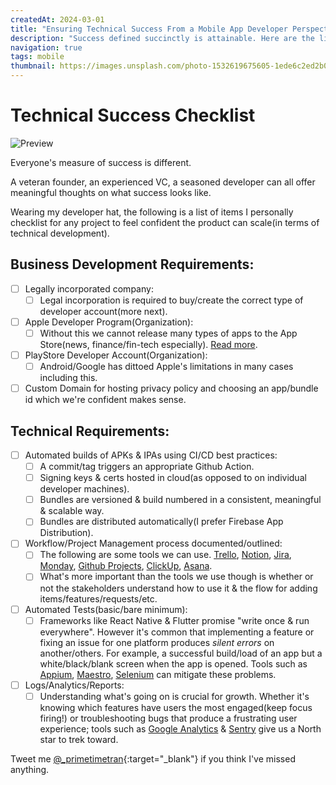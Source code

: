 ```yaml
---
createdAt: 2024-03-01
title: "Ensuring Technical Success From a Mobile App Developer Perspective"
description: "Success defined succinctly is attainable. Here are the list of items I have to have checked off before even thinking about saying we need more developers, I'm free or 'Whats next?'"
navigation: true
tags: mobile
thumbnail: https://images.unsplash.com/photo-1532619675605-1ede6c2ed2b0?q=80&w=3540&auto=format&fit=crop&ixlib=rb-4.0.3&ixid=M3wxMjA3fDB8MHxwaG90by1wYWdlfHx8fGVufDB8fHx8fA%3D%3D
---
```


# Technical Success Checklist

![Preview](https://images.unsplash.com/photo-1532619675605-1ede6c2ed2b0?q=80&w=3540&auto=format&fit=crop&ixlib=rb-4.0.3&ixid=M3wxMjA3fDB8MHxwaG90by1wYWdlfHx8fGVufDB8fHx8fA%3D%3D)

Everyone's measure of success is different.

A veteran founder, an experienced VC, a seasoned developer can all offer meaningful thoughts on what success looks like.

Wearing my developer hat, the following is a list of items I personally checklist for any project to feel confident the product can scale(in terms of technical development).

## Business Development Requirements:

- [ ] Legally incorporated company:
  - [ ] Legal incorporation is required to buy/create the correct type of developer account(more next).
- [ ] Apple Developer Program(Organization):
  - [ ] Without this we cannot release many types of apps to the App Store(news, finance/fin-tech especially). [Read more](https://developer.apple.com/app-store/review/guidelines/).
- [ ] PlayStore Developer Account(Organization):
  - [ ] Android/Google has dittoed Apple's limitations in many cases including this.
- [ ] Custom Domain for hosting privacy policy and choosing an app/bundle id which we're confident makes sense.

## Technical Requirements:

- [ ] Automated builds of APKs & IPAs using CI/CD best practices:
  - [ ] A commit/tag triggers an appropriate Github Action.
  - [ ] Signing keys & certs hosted in cloud(as opposed to on individual developer machines).
  - [ ] Bundles are versioned & build numbered in a consistent, meaningful & scalable way.
  - [ ] Bundles are distributed automatically(I prefer Firebase App Distribution).
- [ ] Workflow/Project Management process documented/outlined:
  - [ ] The following are some tools we can use. [Trello](https://trello.com), [Notion](https://www.notion.so), [Jira](https://www.atlassian.com/software/jira), [Monday](https://monday.com/), [Github Projects](https://docs.github.com/en/issues/planning-and-tracking-with-projects/learning-about-projects/quickstart-for-projects), [ClickUp](https://clickup.com/), [Asana](https://asana.com/).
  - [ ] What's more important than the tools we use though is whether or not the stakeholders understand how to use it & the flow for adding items/features/requests/etc.
- [ ] Automated Tests(basic/bare minimum):
  - [ ] Frameworks like React Native & Flutter promise "write once & run everywhere". However it's common that implementing a feature or fixing an issue for one platform produces *silent errors* on another/others. For example, a successful build/load of an app but a white/black/blank screen when the app is opened. Tools such as [Appium](https://appium.io/docs/en/latest/), [Maestro](https://maestro.mobile.dev/), [Selenium](https://www.leapwork.com/discover/selenium-automation) can mitigate these problems.
- [ ] Logs/Analytics/Reports:
  - [ ] Understanding what's going on is crucial for growth. Whether it's knowing which features have users the most engaged(keep focus firing!) or troubleshooting bugs that produce a frustrating user experience; tools such as [Google Analytics](https://firebase.google.com/docs/analytics) & [Sentry](https://sentry.io/welcome) give us a North star to trek toward.

Tweet me [@_primetimetran](https://twitter.com/_primetimetran){:target="_blank"} if you think I've missed anything.